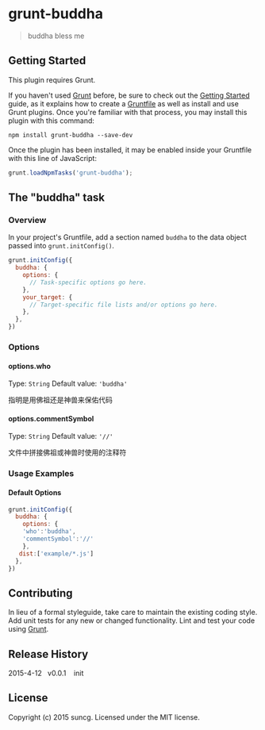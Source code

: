 # grunt-buddha

> buddha bless me

## Getting Started
This plugin requires Grunt.

If you haven't used [Grunt](http://gruntjs.com/) before, be sure to check out the [Getting Started](http://gruntjs.com/getting-started) guide, as it explains how to create a [Gruntfile](http://gruntjs.com/sample-gruntfile) as well as install and use Grunt plugins. Once you're familiar with that process, you may install this plugin with this command:

```shell
npm install grunt-buddha --save-dev
```

Once the plugin has been installed, it may be enabled inside your Gruntfile with this line of JavaScript:

```js
grunt.loadNpmTasks('grunt-buddha');
```

## The "buddha" task

### Overview
In your project's Gruntfile, add a section named `buddha` to the data object passed into `grunt.initConfig()`.

```js
grunt.initConfig({
  buddha: {
    options: {
      // Task-specific options go here.
    },
    your_target: {
      // Target-specific file lists and/or options go here.
    },
  },
})
```

### Options

#### options.who
Type: `String`
Default value: `'buddha'`


指明是用佛祖还是神兽来保佑代码

#### options.commentSymbol
Type: `String`
Default value: `'//'`

文件中拼接佛祖或神兽时使用的注释符

### Usage Examples

#### Default Options

```js
grunt.initConfig({
  buddha: {
    options: {
    'who':'buddha',
    'commentSymbol':'//'
    },
   dist:['example/*.js']
  },
})
```



## Contributing
In lieu of a formal styleguide, take care to maintain the existing coding style. Add unit tests for any new or changed functionality. Lint and test your code using [Grunt](http://gruntjs.com/).

## Release History
2015-4-12&nbsp;&nbsp;&nbsp;v0.0.1&nbsp;&nbsp;&nbsp; init

## License
Copyright (c) 2015 suncg. Licensed under the MIT license.
